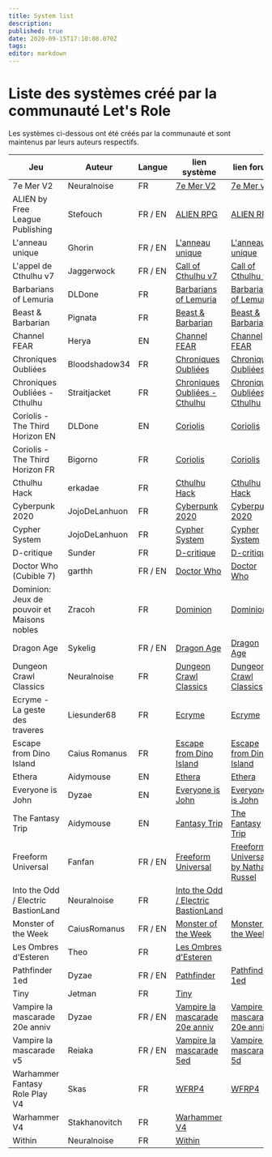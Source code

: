 ```yaml
---
title: System list
description: 
published: true
date: 2020-09-15T17:10:08.070Z
tags: 
editor: markdown
---
```


# Liste des systèmes créé par la communauté Let's Role

Les systèmes ci-dessous ont été créés par la communauté et sont maintenus par leurs auteurs respectifs.

| Jeu                                         | Auteur        | Langue  | lien système                                                                           | lien forum                                                                                     |
| ------------------------------------------- | ------------- | ------- | -------------------------------------------------------------------------------------- | ---------------------------------------------------------------------------------------------- |
| 7e Mer V2                                   | Neuralnoise   | FR       | [7e Mer V2](https://alpha.lets-role.com/sy/VdyCrUJ7wmhXhHfW)                           | [7e Mer v2](https://community.lets-role.com/t/7e-mer-v2-les-secrets-de-la-septieme-mer/2997)              |
| ALIEN by Free League Publishing             | Stefouch      | FR / EN  | [ALIEN RPG](https://alpha.lets-role.com/sy/QqEoxwYVhRR6zvdx)                           | [ALIEN RPG](https://community.lets-role.com/t/alien-rpg-by-free-league-eng-fra/3060)                      |
| L'anneau unique                             | Ghorin        | FR / EN  | [L'anneau unique](https://alpha.lets-role.com/sy/kk7UEWz1P3d2bHmz)                     | [L'anneau unique](https://community.lets-role.com/t/the-one-ring-lanneau-unique/3913/)      |
| L'appel de Cthulhu v7                       | Jaggerwock    | FR / EN  | [Call of Cthulhu v7](https://alpha.lets-role.com/sy/fcYYEimo2ZVYBuzF)                  | [Call of Cthulhu v7](https://community.lets-role.com/t/call-of-cthulhu-7e/1255)                      |
| Barbarians of Lemuria								        | DLDone        | FR       | [Barbarians of Lemuria](https://alpha.lets-role.com/sy/XDhu9s4ROc5mFrZQ)               | [Barbarians of Lemuria](https://community.lets-role.com/t/barbarians-of-lemuria-fr/3927)  |
| Beast & Barbarian								            | Pignata       | FR 		   | [Beast & Barbarian](https://alpha.lets-role.com/sy/N8mxjJuKDKWFpnpi)                   | [Beast & Barbarian](https://community.lets-role.com/t/beast-barbarian/2902)                   |
| Channel FEAR                                | Herya         | EN       | [Channel FEAR](https://alpha.lets-role.com/sy/XIrCrqjKUJdquPxQ)                            | [Channel FEAR](https://community.lets-role.com/t/channel-fear-system/4270)  |
| Chroniques Oubliées 											  | Bloodshadow34 | FR       | [Chroniques Oubliées](https://alpha.lets-role.com/sy/ZHX7ZWrGxWACM0Ou)                            | [Chroniques Oubliées](https://community.lets-role.com/t/chroniques-oubliees/2620)  |
| Chroniques Oubliées - Cthulhu 				      | Straitjacket  | FR       | [Chroniques Oubliées - Cthulhu](https://alpha.lets-role.com/sy/ZBtxNPOkEv55hiOq)                            | [Chroniques Oubliées - Cthulhu](https://community.lets-role.com/t/chroniques-oubliees-cthulhu/2963)  |
| Coriolis - The Third Horizon EN							| DLDone        | EN       | [Coriolis](https://alpha.lets-role.com/sy/G5JfaeqZj08BD1IT)                            | [Coriolis](https://community.lets-role.com/t/coriolis-the-third-horizon-eng/3354)  |
| Coriolis - The Third Horizon FR							| Bigorno       | FR       | [Coriolis](https://alpha.lets-role.com/sy/v64pYoZeTK5xb7bp)                            | [Coriolis](https://community.lets-role.com/t/coriolis-the-third-horizon-eng/3354)  |
| Cthulhu Hack 						                    | erkadae       | FR       | [Cthulhu Hack](https://alpha.lets-role.com/sy/l8PYbA0YqmSt0hHq)                       | [Cthulhu Hack](https://community.lets-role.com/t/cthulhu-hack-vf/3608)  |
| Cyberpunk 2020						                  | JojoDeLanhuon | FR       | [Cyberpunk 2020](https://alpha.lets-role.com/sy/VvSQv9ZmAVLFnrs1)                       | [Cyberpunk 2020](https://community.lets-role.com/t/cyberpunk-2020-feuille-simple/2501)  |
| Cypher System 						                  | JojoDeLanhuon | FR       | [Cypher System](https://alpha.lets-role.com/sy/Px8nYzIlz8NeXJZr)                       | [Cypher System](https://community.lets-role.com/t/cypher-system-work-in-progress/3539)  |
| D-critique                                  | Sunder        | FR       | [D-critique](https://alpha.lets-role.com/sy/beRIpqP8UeTS9x1K)                          | [D-critique](https://community.lets-role.com/t/fiche-personnage-pour-le-systeme-d-critique/3068)  |
| Doctor Who (Cubible 7)                      | garthh        | FR / EN  | [Doctor Who](https://alpha.lets-role.com/sy/V7CeyvKBYCIGbpan)                          | [Doctor Who](https://community.lets-role.com/t/doctor-who-rpg-cubicle-7/2655)  |
| Dominion: Jeux de pouvoir et Maisons nobles | Zracoh        | FR       | [Dominion](https://alpha.lets-role.com/sy/3puTDbPSL6s8i1OE)                            | [Dominion](https://community.lets-role.com/t/dominion-jeux-de-pouvoir-et-maisons-nobles/3043)  |
| Dragon Age                                  | Sykelig       | FR / EN  | [Dragon Age](https://alpha.lets-role.com/sy/H08wbadmiLtoAVfl)                          | [Dragon Age](https://community.lets-role.com/t/dragon-age-fr-eng-work-in-progress/4354)            |
| Dungeon Crawl Classics                      | Neuralnoise   | FR       | [Dungeon Crawl Classics](https://alpha.lets-role.com/sy/Hxj00ENML5eDAzkj)              | [Dungeon Crawl Classics](https://community.lets-role.com/t/dungeon-crawl-classics-vf-wip/3557)  |
| Ecryme - La geste des traveres              | Liesunder68   | FR       | [Ecryme](https://alpha.lets-role.com/sy/taWjEWS2eA8xMzh8)                              | [Ecryme](https://community.lets-role.com/t/ecryme-la-geste-des-traveres/2432)  |
| Escape from Dino Island                     | Caius Romanus | FR       | [Escape from Dino Island](https://alpha.lets-role.com/sy/Ew6Igd6Sx1WP1goe)             | [Escape from Dino Island](https://community.lets-role.com/t/escape-from-dino-island/3321)  |
| Ethera                                      | Aidymouse     | EN       | [Ethera](https://alpha.lets-role.com/sy/JxpXpZmL0r7gXW1F)                              | [Ethera](https://community.lets-role.com/t/ethera-character-sheet/1883)  |
| Everyone is John                            | Dyzae         | EN       | [Everyone is John](https://alpha.lets-role.com/sy/gLzij9EAlSsfGwp9)                    | [Everyone is John](https://community.lets-role.com/t/everyone-is-john/1457)  |
| The Fantasy Trip                            | Aidymouse     | EN       | [Fantasy Trip](https://alpha.lets-role.com/sy/YWXHcLGsHfApOVdg)                        | [The Fantasy Trip](https://community.lets-role.com/t/the-fantasy-trip/1887)  |
| Freeform Universal                          | Fanfan        | FR / EN  | [Freeform Universal](https://alpha.lets-role.com/sy/cWhE0GXVhstVtMqo)      | [Freeform Universal by Nathan Russel](https://community.lets-role.com/t/freeform-universal-by-nathan-russel-en-fr-f/3590)  |
| Into the Odd / Electric BastionLand         | Neuralnoise   | FR       | [Into the Odd / Electric BastionLand](https://alpha.lets-role.com/sy/EOQxh2PfjTdSYznI) |                                                                                                |
| Monster of the Week                         | CaiusRomanus  | FR / EN  | [Monster of the Week](https://alpha.lets-role.com/sy/gq07E0ifDDLNUixt)                 | [Monster of the Week](https://community.lets-role.com/t/monster-of-the-week/3143)              |
| Les Ombres d'Esteren                        | Theo          | FR       | [Les Ombres d'Esteren](https://alpha.lets-role.com/sy/8j0IG381Tu8WjT6e)                |                                                                                                |
| Pathfinder 1ed                              | Dyzae         | FR / EN  | [Pathfinder](https://alpha.lets-role.com/sy/JZkvSOv0SZzcz8Ty)                          | [Pathfinder 1ed](https://community.lets-role.com/t/pathfinder-1-edition/3077)            |
| Tiny                                        | Jetman        | FR       | [Tiny](https://alpha.lets-role.com/sy/8ZIghWOFvz5LDioG)                                |                                                                                                |
| Vampire la mascarade 20e anniv              | Dyzae         | FR / EN  | [Vampire la mascarade 20e anniv](https://alpha.lets-role.com/sy/uqwI6owuvt6KB1Ff)      | [Vampire la mascarade 20e anniv](https://community.lets-role.com/t/vampire-la-mascarade-20e-annif/1188/) |
| Vampire la mascarade v5                     | Reiaka        | FR / EN  | [Vampire la mascarade 5ed](https://alpha.lets-role.com/sy/ldXo3kinfYR5KSiL)            | [Vampire la mascarade 5d](https://community.lets-role.com/t/vampire-la-mascarade-5e-edition/1618) |
| Warhammer Fantasy Role Play V4              | Skas          | FR       | [WFRP4](https://alpha.lets-role.com/sy/8O43ELHETUdFV8mf)                               | [WFRP4](https://community.lets-role.com/t/warhammer-fantasy-role-play-v4-wfrp4-cubicle-7/2952) |
| Warhammer V4                                | Stakhanovitch | FR       | [Warhammer V4](https://alpha.lets-role.com/sy/Yitn3r9IsKPdcCqe)                        |                                                                                                |
| Within                                      | Neuralnoise   | FR       | [Within](https://alpha.lets-role.com/sy/fGtIGjVrif5viWqB)                              |                                                                                                |
